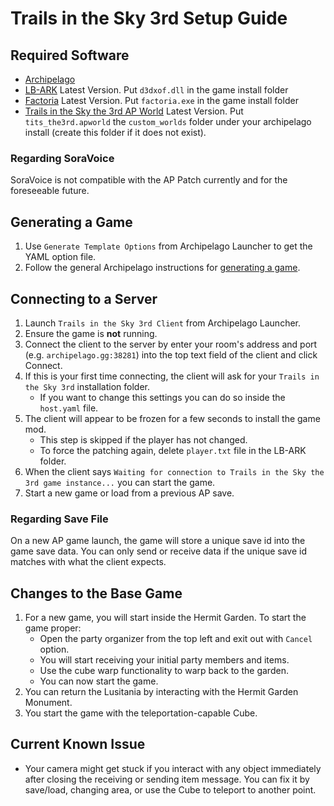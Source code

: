 # Trails in the Sky 3rd Setup Guide

## Required Software

- [Archipelago](https://github.com/ArchipelagoMW/Archipelago/releases)
- [LB-ARK](https://github.com/Aureole-Suite/LB-ARK/releases) Latest Version. Put `d3dxof.dll` in the game install folder
- [Factoria](https://github.com/Aureole-Suite/Factoria/releases) Latest Version. Put `factoria.exe` in the game install folder
- [Trails in the Sky the 3rd AP World](https://github.com/Archipelago-Trails-in-the-Sky-the-3rd/Archipelago-Trails-in-the-Sky-the-3rd/releases) Latest Version. Put `tits_the3rd.apworld` the `custom_worlds` folder under your archipelago install (create this folder if it does not exist).

### Regarding SoraVoice

SoraVoice is not compatible with the AP Patch currently and for the foreseeable future.

## Generating a Game

1. Use `Generate Template Options` from Archipelago Launcher to get the YAML option file.
2. Follow the general Archipelago instructions for [generating a game](../../Archipelago/setup/en#generating-a-game).

## Connecting to a Server

1. Launch `Trails in the Sky 3rd Client` from Archipelago Launcher.
2. Ensure the game is **not** running.
3. Connect the client to the server by enter your room's address and port (e.g. `archipelago.gg:38281`) into the
top text field of the client and click Connect.
4. If this is your first time connecting, the client will ask for your `Trails in the Sky 3rd` installation folder.
    - If you want to change this settings you can do so inside the `host.yaml` file.
5. The client will appear to be frozen for a few seconds to install the game mod.
    - This step is skipped if the player has not changed.
    - To force the patching again, delete `player.txt` file in the LB-ARK folder.
6. When the client says `Waiting for connection to Trails in the Sky the 3rd game instance...` you can start the game.
7. Start a new game or load from a previous AP save.

### Regarding Save File

On a new AP game launch, the game will store a unique save id into the game save data. You can only send or receive data if the unique save id matches with what the client expects.

## Changes to the Base Game

1. For a new game, you will start inside the Hermit Garden. To start the game proper:
    - Open the party organizer from the top left and exit out with `Cancel` option.
    - You will start receiving your initial party members and items.
    - Use the cube warp functionality to warp back to the garden.
    - You can now start the game.
2. You can return the Lusitania by interacting with the Hermit Garden Monument.
3. You start the game with the teleportation-capable Cube.

## Current Known Issue

- Your camera might get stuck if you interact with any object immediately after closing the receiving or sending item message. You can fix it by save/load, changing area, or use the Cube to teleport to another point.
